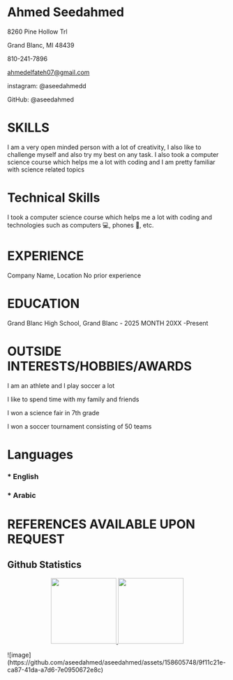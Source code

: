 # Ahmed Seedahmed


8260 Pine Hollow Trl


Grand Blanc, MI 48439


810-241-7896


ahmedelfateh07@gmail.com

instagram: @aseedahmedd

GitHub: @aseedahmed



# SKILLS
I am a very open minded person with a lot of creativity, I also like to challenge myself and also try my best on any task. I also took a computer science course which helps me a lot with coding and I am pretty familiar with science related topics  


# Technical Skills

I took a computer science course which helps me a lot with coding and technologies such as computers 💻, phones 📱, etc.  


# EXPERIENCE
Company Name, Location 
No prior experience  



# EDUCATION
Grand Blanc High School, Grand Blanc - 2025
MONTH 20XX -Present



# OUTSIDE INTERESTS/HOBBIES/AWARDS
I am an athlete and I play soccer a lot

I like to spend time with my family and friends 

I won a science fair in 7th grade 

I won a soccer tournament consisting of 50 teams  

# Languages

### * English

### * Arabic




# REFERENCES AVAILABLE UPON REQUEST



## Github Statistics
<p align='center'>
	<a href="https://github-readme-stats.vercel.app/api?username=aseedahmed&show_icons=true&count_private=true">
	       <img height=150 src="https://github-readme-stats.vercel.app/api?username=aseedahmed&show_icons=true&count_private=true"/>
	   </a>
	   <a href="https://github.com/yourusername/github-readme-stats">
	       <img height=150 src="https://github-readme-stats.vercel.app/api/top-langs/?username=aseedahmed&layout=compact"/>
	   </a>
</p>
![image](https://github.com/aseedahmed/aseedahmed/assets/158605748/9f11c21e-ca87-41da-a7d6-7e0950672e8c)








